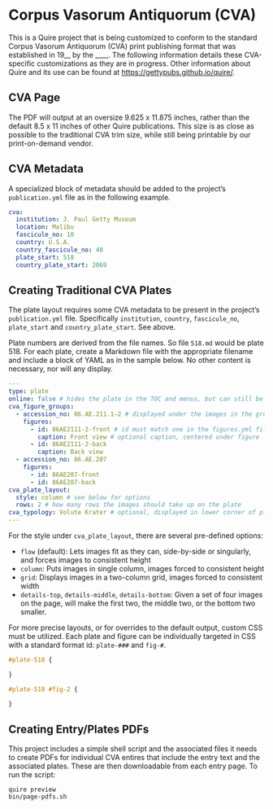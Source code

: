 # Corpus Vasorum Antiquorum (CVA)

This is a Quire project that is being customized to conform to the standard Corpus Vasorum Antiquorum (CVA) print publishing format that was established in 19__ by the ____. The following information details these CVA-specific customizations as they are in progress. Other information about Quire and its use can be found at https://gettypubs.github.io/quire/.

## CVA Page

The PDF will output at an oversize 9.625 x 11.875 inches, rather than the default 8.5 x 11 inches of other Quire publications. This size is as close as possible to the traditional CVA trim size, while still being printable by our print-on-demand vendor.

## CVA Metadata

A specialized block of metadata should be added to the project’s `publication.yml` file as in the following example.

```yaml
cva:
  institution: J. Paul Getty Museum
  location: Malibu
  fascicule_no: 10
  country: U.S.A.
  country_fascicule_no: 40
  plate_start: 518
  country_plate_start: 2069
```

## Creating Traditional CVA Plates

The plate layout requires some CVA metadata to be present in the project’s `publication.yml` file. Specifically `institution`, `country`, `fascicule_no`, `plate_start` and `country_plate_start`. See above.

Plate numbers are derived from the file names. So file `518.md` would be plate 518. For each plate, create a Markdown file with the appropriate filename and include a block of YAML as in the sample below. No other content is necessary, nor will any display.

```yaml
---
type: plate
online: false # hides the plate in the TOC and menus, but can still be linked to
cva_figure_groups:
  - accession_no: 86.AE.211.1–2 # displayed under the images in the group
    figures:
      - id: 86AE2111-2-front # id must match one in the figures.yml file
        caption: Front view # optional caption, centered under figure
      - id: 86AE2111-2-back
        caption: Back view
  - accession_no: 86.AE.207
    figures:
      - id: 86AE207-front
      - id: 86AE207-back
cva_plate_layout:
  style: column # see below for options
  rows: 2 # how many rows the images should take up on the plate
cva_typology: Volute Krater # optional, displayed in lower corner of plate
---
```

For the style under `cva_plate_layout`, there are several pre-defined options:

  - `flow` (default): Lets images fit as they can, side-by-side or singularly, and forces images to consistent height
  - `column`: Puts images in single column, images forced to consistent height
  - `grid`: Displays images in a two-column grid, images forced to consistent width
  - `details-top`, `details-middle`, `details-bottom`: Given a set of four images on the page, will make the first two, the middle two, or the bottom two smaller.

For more precise layouts, or for overrides to the default output, custom CSS must be utilized. Each plate and figure can be individually targeted in CSS with a standard format id: `plate-###` and `fig-#`.

```css
#plate-518 {

}
```

```css
#plate-518 #fig-2 {

}
```

## Creating Entry/Plates PDFs

This project includes a simple shell script and the associated files it needs to create PDFs for individual CVA entires that include the entry text and the associated plates. These are then downloadable from each entry page. To run the script:

```
quire preview
bin/page-pdfs.sh
```